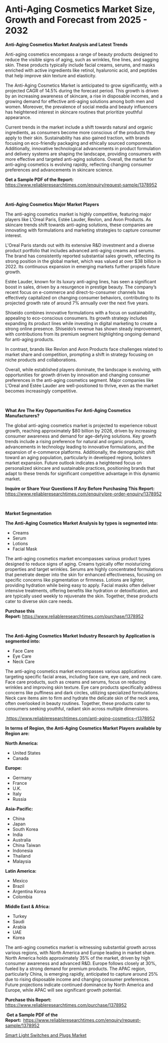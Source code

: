 <p><h1>Anti-Aging Cosmetics Market Size, Growth and Forecast from 2025 - 2032</h1></p><p><strong>Anti-Aging Cosmetics Market Analysis and Latest Trends</strong></p>
<p><p>Anti-aging cosmetics encompass a range of beauty products designed to reduce the visible signs of aging, such as wrinkles, fine lines, and sagging skin. These products typically include facial creams, serums, and masks enriched with active ingredients like retinol, hyaluronic acid, and peptides that help improve skin texture and elasticity.</p><p>The Anti-Aging Cosmetics Market is anticipated to grow significantly, with a projected CAGR of 14.5% during the forecast period. This growth is driven by an increasing awareness of skincare, a rise in disposable incomes, and a growing demand for effective anti-aging solutions among both men and women. Moreover, the prevalence of social media and beauty influencers has heightened interest in skincare routines that prioritize youthful appearance.</p><p>Current trends in the market include a shift towards natural and organic ingredients, as consumers become more conscious of the products they apply to their skin. Sustainability has also gained traction, with brands focusing on eco-friendly packaging and ethically sourced components. Additionally, innovative technological advancements in product formulation and delivery systems are shaping the landscape, providing consumers with more effective and targeted anti-aging solutions. Overall, the market for anti-aging cosmetics is evolving rapidly, reflecting changing consumer preferences and advancements in skincare science.</p></p>
<p><strong>Get a Sample PDF of the Report:&nbsp;</strong> <a href="https://www.reliableresearchtimes.com/enquiry/request-sample/1378952?utm_campaign=2175&utm_medium=2&utm_source=Github&utm_content=ia&utm_term=09022025&utm_id=anti-aging-cosmetics">https://www.reliableresearchtimes.com/enquiry/request-sample/1378952</a></p>
<p>&nbsp;</p>
<p><strong>Anti-Aging Cosmetics Major Market Players</strong></p>
<p><p>The anti-aging cosmetics market is highly competitive, featuring major players like L'Oreal Paris, Estée Lauder, Revlon, and Avon Products. As skincare trends shift towards anti-aging solutions, these companies are innovating with formulations and marketing strategies to capture consumer interest.</p><p>L'Oreal Paris stands out with its extensive R&D investment and a diverse product portfolio that includes advanced anti-aging creams and serums. The brand has consistently reported substantial sales growth, reflecting its strong position in the global market, which was valued at over $38 billion in 2022. Its continuous expansion in emerging markets further propels future growth.</p><p>Estée Lauder, known for its luxury anti-aging lines, has seen a significant boost in sales, driven by a resurgence in prestige beauty. The company’s recent focus on e-commerce and direct-to-consumer channels has effectively capitalized on changing consumer behaviors, contributing to its projected growth rate of around 7% annually over the next five years.</p><p>Shiseido combines innovative formulations with a focus on sustainability, appealing to eco-conscious consumers. Its growth strategy includes expanding its product lines while investing in digital marketing to create a strong online presence. Shiseido’s revenue has shown steady improvement, with contributions from its premium segment highlighting ongoing demand for anti-aging products.</p><p>In contrast, brands like Revlon and Avon Products face challenges related to market share and competition, prompting a shift in strategy focusing on niche products and collaborations.</p><p>Overall, while established players dominate, the landscape is evolving, with opportunities for growth driven by innovation and changing consumer preferences in the anti-aging cosmetics segment. Major companies like L'Oreal and Estée Lauder are well-positioned to thrive, even as the market becomes increasingly competitive.</p></p>
<p>&nbsp;</p>
<p><strong>What Are The Key Opportunities For Anti-Aging Cosmetics Manufacturers?</strong></p>
<p><p>The global anti-aging cosmetics market is projected to experience robust growth, reaching approximately $80 billion by 2026, driven by increasing consumer awareness and demand for age-defying solutions. Key growth trends include a rising preference for natural and organic products, advancements in technology leading to innovative formulations, and the expansion of e-commerce platforms. Additionally, the demographic shift toward an aging population, particularly in developed regions, bolsters market expansion. Future outlook indicates a heightened focus on personalized skincare and sustainable practices, positioning brands that adapt to these trends for significant competitive advantage in this dynamic market.</p></p>
<p><strong>Inquire or Share Your Questions If Any Before Purchasing This Report:</strong> <a href="https://www.reliableresearchtimes.com/enquiry/pre-order-enquiry/1378952?utm_campaign=2175&utm_medium=2&utm_source=Github&utm_content=ia&utm_term=09022025&utm_id=anti-aging-cosmetics">https://www.reliableresearchtimes.com/enquiry/pre-order-enquiry/1378952</a></p>
<p>&nbsp;</p>
<p><strong>Market Segmentation</strong></p>
<p><strong>The Anti-Aging Cosmetics Market Analysis by types is segmented into:</strong></p>
<p><ul><li>Creams</li><li>Serum</li><li>Lotions</li><li>Facial Mask</li></ul></p>
<p><p>The anti-aging cosmetics market encompasses various product types designed to reduce signs of aging. Creams typically offer moisturizing properties and target wrinkles. Serums are highly concentrated formulations that penetrate deeper into the skin for enhanced effectiveness, focusing on specific concerns like pigmentation or firmness. Lotions are lighter, providing hydration while being easy to apply. Facial masks often deliver intensive treatments, offering benefits like hydration or detoxification, and are typically used weekly to rejuvenate the skin. Together, these products cater to diverse skin care needs.</p></p>
<p><strong>Purchase this Report:&nbsp;</strong><a href="https://www.reliableresearchtimes.com/purchase/1378952?utm_campaign=2175&utm_medium=2&utm_source=Github&utm_content=ia&utm_term=09022025&utm_id=anti-aging-cosmetics">https://www.reliableresearchtimes.com/purchase/1378952</a></p>
<p>&nbsp;</p>
<p><strong>The Anti-Aging Cosmetics Market Industry Research by Application is segmented into:</strong></p>
<p><ul><li>Face Care</li><li>Eye Care</li><li>Neck Care</li></ul></p>
<p><p>The anti-aging cosmetics market encompasses various applications targeting specific facial areas, including face care, eye care, and neck care. Face care products, such as creams and serums, focus on reducing wrinkles and improving skin texture. Eye care products specifically address concerns like puffiness and dark circles, utilizing specialized formulations. Neck care items aim to firm and hydrate the delicate skin of the neck area, often overlooked in beauty routines. Together, these products cater to consumers seeking youthful, radiant skin across multiple dimensions.</p></p>
<p><a href="https://www.reliableresearchtimes.com/anti-aging-cosmetics-r1378952?utm_campaign=2175&utm_medium=2&utm_source=Github&utm_content=ia&utm_term=09022025&utm_id=anti-aging-cosmetics">&nbsp;https://www.reliableresearchtimes.com/anti-aging-cosmetics-r1378952</a></p>
<p><strong>In terms of Region, the Anti-Aging Cosmetics Market Players available by Region are:</strong></p>
<p>
    <p> <strong> North America: </strong>
        <ul>
            <li>United States</li>
            <li>Canada</li>
        </ul>
        </p> 
    <p> <strong> Europe: </strong>
        <ul>
            <li>Germany</li>
            <li>France</li>
            <li>U.K.</li>
            <li>Italy</li>
            <li>Russia</li>
        </ul>
        </p> 
    <p> <strong> Asia-Pacific: </strong>
        <ul>
            <li>China</li>
            <li>Japan</li>
            <li>South Korea</li>
            <li>India</li>
            <li>Australia</li>
            <li>China Taiwan</li>
            <li>Indonesia</li>
            <li>Thailand</li>
            <li>Malaysia</li>
        </ul>
        </p> 
    <p> <strong> Latin America: </strong>
        <ul>
            <li>Mexico</li>
            <li>Brazil</li>
            <li>Argentina Korea</li>
            <li>Colombia</li>
        </ul>
        </p> 
    <p> <strong> Middle East & Africa: </strong>
        <ul>
            <li>Turkey</li>
            <li>Saudi</li>
            <li>Arabia</li>
            <li>UAE</li>
            <li>Korea</li>
        </ul>
    </p>
    </p>
<p><p>The anti-aging cosmetics market is witnessing substantial growth across various regions, with North America and Europe leading in market share. North America holds approximately 35% of the market, driven by high consumer awareness and advanced R&D. Europe follows closely at 30%, fueled by a strong demand for premium products. The APAC region, particularly China, is emerging rapidly, anticipated to capture around 25% due to rising disposable income and changing consumer preferences. Future projections indicate continued dominance by North America and Europe, while APAC will see significant growth potential.</p></p>
<p><strong>Purchase this Report: </strong><a href="https://www.reliableresearchtimes.com/purchase/1378952?utm_campaign=2175&utm_medium=2&utm_source=Github&utm_content=ia&utm_term=09022025&utm_id=anti-aging-cosmetics">https://www.reliableresearchtimes.com/purchase/1378952</a></p>
<p>&nbsp;<strong>Get a Sample PDF of the Report:&nbsp;&nbsp;</strong><a href="https://www.reliableresearchtimes.com/enquiry/request-sample/1378952?utm_campaign=2175&utm_medium=2&utm_source=Github&utm_content=ia&utm_term=09022025&utm_id=anti-aging-cosmetics">https://www.reliableresearchtimes.com/enquiry/request-sample/1378952</a></p>
<p><strong></strong></p>
<p><p><a href="https://github.com/jerhoskinson197676/Market-Research-Report-List-1/blob/main/smart-light-switches-and-plugs-market.md?utm_campaign=2175&utm_medium=2&utm_source=Github&utm_content=ia&utm_term=09022025&utm_id=anti-aging-cosmetics">Smart Light Switches and Plugs Market</a></p></p>